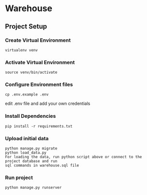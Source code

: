 # Warehouse

## Project Setup
### Create Virtual Environment
```virtualenv venv```

### Activate Virtual Environment
```source venv/bin/activate```

### Configure Environment files
```cp .env.example .env```

edit .env file and add your own credentials

### Install Dependencies
```pip install -r requirements.txt```

### Upload initial data
```
python manage.py migrate
python load_data.py  
For loading the data, run python script above or connect to the project database and run 
sql commands in warehouse.sql file
```

### Run project
```
python manage.py runserver
```
